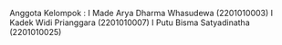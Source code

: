 Anggota Kelompok : 
I Made Arya Dharma Whasudewa (2201010003)
I Kadek Widi Prianggara (2201010007)
I Putu Bisma Satyadinatha (2201010025)
